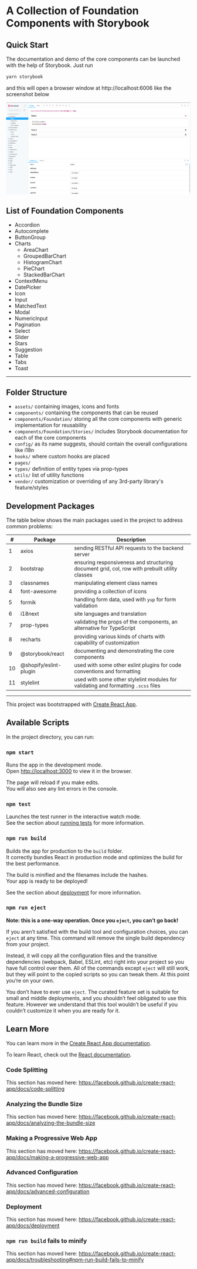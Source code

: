 # A Collection of Foundation Components with Storybook

## Quick Start

The documentation and demo of the core components can be launched with the help of Storybook. Just run

```bash
yarn storybook
```

and this will open a browser window at http://localhost:6006 like the screenshot below

![img.png](img.png)

## List of Foundation Components

- Accordion
- Autocomplete
- ButtonGroup
- Charts
  - AreaChart
  - GroupedBarChart
  - HistogramChart
  - PieChart
  - StackedBarChart
- ContextMenu
- DatePicker
- Icon
- Input
- MatchedText
- Modal
- NumericInput
- Pagination
- Select
- Slider
- Stars
- Suggestion
- Table
- Tabs
- Toast

---
## Folder Structure
- `assets/` containing images, icons and fonts
- `components/` containing the components that can be reused
- `components/Foundation/` storing all the core components with generic implementation for reusability
- `components/Foundation/Stories/` includes Storybook documentation for each of the core components
- `config/` as its name suggests, should contain the overall configurations like i18n
- `hooks/` where custom hooks are placed
- `pages/`
- `types/` definition of entity types via prop-types
- `utils/` list of utility functions
- `vendor/` customization or overriding of any 3rd-party library's feature/styles

## Development Packages

The table below shows the main packages used in the project to address common problems:

| #   | Package                | Description                                                                                   |
|-----|------------------------|-----------------------------------------------------------------------------------------------|
| 1   | axios                  | sending RESTful API requests to the backend server                                            |
| 2   | bootstrap              | ensuring responsiveness and structuring document grid, col, row with prebuilt utility classes | 
| 3   | classnames             | manipulating element class names                                                              |
| 4   | font-awesome           | providing a collection of icons                                                               |
| 5   | formik                 | handling form data, used with `yup` for form validation                                       |
| 6   | i18next                | site languages and translation                                                                |
| 7   | prop-types             | validating the props of the components, an alternative for TypeScript                         |
| 8   | recharts               | providing various kinds of charts with capability of customization                            |
| 9   | @storybook/react       | documenting and demonstrating the core components                                             |
| 10  | @shopify/eslint-plugin | used with some other eslint plugins for code conventions and formatting                       |
| 11  | stylelint              | used with some other stylelint modules for validating and formatting `.scss` files            |

---

This project was bootstrapped with [Create React App](https://github.com/facebook/create-react-app).

## Available Scripts

In the project directory, you can run:

### `npm start`

Runs the app in the development mode.<br />
Open [http://localhost:3000](http://localhost:3000) to view it in the browser.

The page will reload if you make edits.<br />
You will also see any lint errors in the console.

### `npm test`

Launches the test runner in the interactive watch mode.<br />
See the section about [running tests](https://facebook.github.io/create-react-app/docs/running-tests) for more information.

### `npm run build`

Builds the app for production to the `build` folder.<br />
It correctly bundles React in production mode and optimizes the build for the best performance.

The build is minified and the filenames include the hashes.<br />
Your app is ready to be deployed!

See the section about [deployment](https://facebook.github.io/create-react-app/docs/deployment) for more information.

### `npm run eject`

**Note: this is a one-way operation. Once you `eject`, you can’t go back!**

If you aren’t satisfied with the build tool and configuration choices, you can `eject` at any time. This command will remove the single build dependency from your project.

Instead, it will copy all the configuration files and the transitive dependencies (webpack, Babel, ESLint, etc) right into your project so you have full control over them. All of the commands except `eject` will still work, but they will point to the copied scripts so you can tweak them. At this point you’re on your own.

You don’t have to ever use `eject`. The curated feature set is suitable for small and middle deployments, and you shouldn’t feel obligated to use this feature. However we understand that this tool wouldn’t be useful if you couldn’t customize it when you are ready for it.

## Learn More

You can learn more in the [Create React App documentation](https://facebook.github.io/create-react-app/docs/getting-started).

To learn React, check out the [React documentation](https://reactjs.org/).

### Code Splitting

This section has moved here: https://facebook.github.io/create-react-app/docs/code-splitting

### Analyzing the Bundle Size

This section has moved here: https://facebook.github.io/create-react-app/docs/analyzing-the-bundle-size

### Making a Progressive Web App

This section has moved here: https://facebook.github.io/create-react-app/docs/making-a-progressive-web-app

### Advanced Configuration

This section has moved here: https://facebook.github.io/create-react-app/docs/advanced-configuration

### Deployment

This section has moved here: https://facebook.github.io/create-react-app/docs/deployment

### `npm run build` fails to minify

This section has moved here: https://facebook.github.io/create-react-app/docs/troubleshooting#npm-run-build-fails-to-minify
